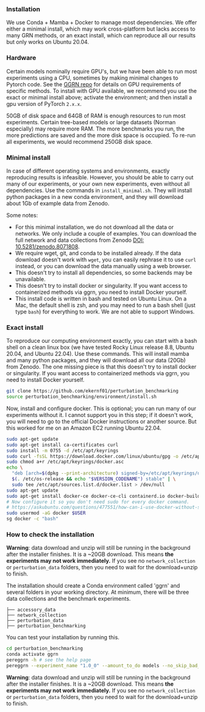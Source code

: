 ### Installation

We use Conda + Mamba + Docker to manage most dependencies. We offer either a minimal install, which may work cross-platform but lacks access to many GRN methods, or an exact install, which can reproduce all our results but only works on Ubuntu 20.04. 

### Hardware

Certain models nominally require GPU's, but we have been able to run most experiments using a CPU, sometimes by making minimal changes to Pytorch code. See the [GGRN repo](https://github.com/ekernf01/ggrn) for details on GPU requirements of specific methods. To install with GPU available, we recommend you use the exact or minimal install above; activate the environment; and then install a gpu version of PyTorch `2.x.x`.

50GB of disk space and 64GB of RAM is enough resources to run most experiments. Certain tree-based models or large datasets (Norman especially) may require more RAM. The more benchmarks you run, the more predictions are saved and the more disk space is occupied. To re-run all experiments, we would recommend 250GB disk space. 

### Minimal install

In case of different operating systems and environments, exactly reproducing results is infeasible. However, you should be able to carry out many of our experiments, or your own new experiments, even without all dependencies. Use the commands in `install_minimal.sh`. They will install python packages in a new conda environment, and they will download about 1Gb of example data from Zenodo.

Some notes:

- For this minimal installation, we do not download all the data or networks. We only include a couple of examples. You can download the full network and data collections from Zenodo [DOI: 10.5281/zenodo.8071808](https://doi.org/10.5281/zenodo.8071808).
- We require wget, git, and conda to be installed already. If the data download doesn't work with `wget`, you can easily rephrase it to use `curl` instead, or you can download the data manually using a web browser.
- This doesn't try to install all dependencies, so some backends may be unavailable.
- This doesn't try to install docker or singularity. If you want access to containerized methods via ggrn, you need to install Docker yourself.
- This install code is written in bash and tested on Ubuntu Linux. On a Mac, the default shell is zsh, and you may need to run a bash shell (just type `bash`) for everything to work. We are not able to support Windows.

### Exact install

To reproduce our computing environment exactly, you can start with a bash shell on a clean linux box (we have tested Rocky Linux release 8.8, Ubuntu 20.04, and Ubuntu 22.04). Use these commands. This will install mamba and many python packages, and they will download all our data (20Gb) from Zenodo. The one missing piece is that this doesn't try to install docker or singularity. If you want access to containerized methods via ggrn, you need to install Docker yourself.

```bash
git clone https://github.com/ekernf01/perturbation_benchmarking
source perturbation_benchmarking/environment/install.sh
```

Now, install and configure docker. This is optional; you can run many of our experiments without it. I cannot support you in this step; if it doesn't work, you will need to go to the official Docker instructions or another source. But this worked for me on an Amazon EC2 running Ubuntu 22.04.

```bash
sudo apt-get update
sudo apt-get install ca-certificates curl
sudo install -m 0755 -d /etc/apt/keyrings
sudo curl -fsSL https://download.docker.com/linux/ubuntu/gpg -o /etc/apt/keyrings/docker.asc
sudo chmod a+r /etc/apt/keyrings/docker.asc
echo \
  "deb [arch=$(dpkg --print-architecture) signed-by=/etc/apt/keyrings/docker.asc] https://download.docker.com/linux/ubuntu \
  $(. /etc/os-release && echo "$VERSION_CODENAME") stable" | \
  sudo tee /etc/apt/sources.list.d/docker.list > /dev/null
sudo apt-get update
sudo apt-get install docker-ce docker-ce-cli containerd.io docker-buildx-plugin docker-compose-plugin
# Now configure it so you don't need sudo for every docker command.  
# https://askubuntu.com/questions/477551/how-can-i-use-docker-without-sudo
sudo usermod -aG docker $USER
sg docker -c "bash" 
```

### How to check the installation

**Warning**: data download and unzip will still be running in the background after the installer finishes. It is a ~20GB download. This means **the experiments may not work immediately.** If you see no `network_collection` or `perturbation_data` folders, then you need to wait for the download+unzip to finish.

The installation should create a Conda environment called 'ggrn' and several folders in your working directory. At minimum, there will be three data collections and the benchmark experiments.

```
├── accessory_data
├── network_collection
├── perturbation_data
├── perturbation_benchmarking 
```

You can test your installation by running this.

```bash
cd perturbation_benchmarking
conda activate ggrn
pereggrn -h # see the help page
pereggrn --experiment_name "1.0_0" --amount_to_do models --no_skip_bad_runs # Run a simple benchmark
```

**Warning**: data download and unzip will still be running in the background after the installer finishes. It is a ~20GB download. This means **the experiments may not work immediately.** If you see no `network_collection` or `perturbation_data` folders, then you need to wait for the download+unzip to finish.
